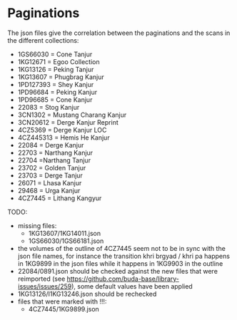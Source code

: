 # Paginations

The json files give the correlation between the paginations and the scans in the different collections:

- 1GS66030 = Cone Tanjur
- 1KG12671 = Egoo Collection
- 1KG13126 = Peking Tanjur
- 1KG13607 = Phugbrag Kanjur
- 1PD127393 = Shey Kanjur
- 1PD96684 = Peking Kanjur
- 1PD96685 = Cone Kanjur
- 22083 = Stog Kanjur
- 3CN1302 = Mustang Charang Kanjur
- 3CN20612 = Derge Kanjur Reprint
- 4CZ5369 = Derge Kanjur LOC
- 4CZ445313 = Hemis He Kanjur
- 22084 = Derge Kanjur
- 22703 = Narthang Kanjur
- 22704  =Narthang Tanjur
- 23702 = Golden Tanjur
- 23703 = Derge Tanjur
- 26071 = Lhasa Kanjur
- 29468 = Urga Kanjur
- 4CZ7445 = Lithang Kangyur

TODO:
- missing files:
   * 1KG13607/1KG14011.json
   * 1GS66030/1GS66181.json
- the volumes of the outline of 4CZ7445 seem not to be in sync with the json file names, for instance the transition khri brgyad / khri pa happens in 1KG9899 in the json files while it happens in 1KG9903 in the outline
- 22084/0891.json should be checked against the new files that were reimported (see https://github.com/buda-base/library-issues/issues/259), some default values have been applied
- 1KG13126/I1KG13246.json should be rechecked
- files that were marked with !!!:
   * 4CZ7445/1KG9899.json